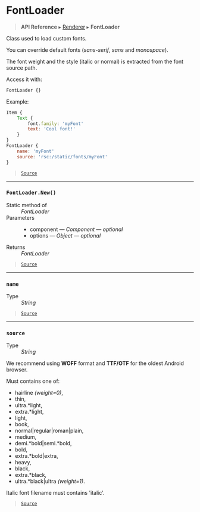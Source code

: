 # FontLoader

> **API Reference** ▸ [Renderer](/api/renderer.md) ▸ **FontLoader**

<!-- toc -->
Class used to load custom fonts.

You can override default fonts (*sans-serif*, *sans* and *monospace*).

The font weight and the style (italic or normal) is extracted from the font source path.

Access it with:
```javascript
FontLoader {}
```

Example:

```javascript
Item {
    Text {
        font.family: 'myFont'
        text: 'Cool font!'
    }
}
FontLoader {
    name: 'myFont'
    source: 'rsc:/static/fonts/myFont'
}
```


> [`Source`](https://github.com/Neft-io/neft/blob/f9c128ccb37aa79380c961e878cd76ec9e79c99e/src/renderer/types/loader/font.litcoffee)


* * * 

### `FontLoader.New()`

<dl><dt>Static method of</dt><dd><i>FontLoader</i></dd><dt>Parameters</dt><dd><ul><li>component — <i>Component</i> — <i>optional</i></li><li>options — <i>Object</i> — <i>optional</i></li></ul></dd><dt>Returns</dt><dd><i>FontLoader</i></dd></dl>


> [`Source`](https://github.com/Neft-io/neft/blob/f9c128ccb37aa79380c961e878cd76ec9e79c99e/src/renderer/types/loader/font.litcoffee#fontloader-fontloadernewcomponent-component-object-options)


* * * 

### `name`

<dl><dt>Type</dt><dd><i>String</i></dd></dl>


> [`Source`](https://github.com/Neft-io/neft/blob/f9c128ccb37aa79380c961e878cd76ec9e79c99e/src/renderer/types/loader/font.litcoffee#string-fontloadername)


* * * 

### `source`

<dl><dt>Type</dt><dd><i>String</i></dd></dl>

We recommend using **WOFF** format and **TTF/OTF** for the oldest Android browser.

Must contains one of:
 - hairline *(weight=0)*,
 - thin,
 - ultra.*light,
 - extra.*light,
 - light,
 - book,
 - normal|regular|roman|plain,
 - medium,
 - demi.*bold|semi.*bold,
 - bold,
 - extra.*bold|extra,
 - heavy,
 - black,
 - extra.*black,
 - ultra.*black|ultra *(weight=1)*.

Italic font filename must contains 'italic'.


> [`Source`](https://github.com/Neft-io/neft/blob/f9c128ccb37aa79380c961e878cd76ec9e79c99e/src/renderer/types/loader/font.litcoffee#string-fontloadersource)

